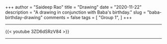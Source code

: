 +++
author = "Saideep Rao"
title = "Drawing"
date = "2020-11-22"
description = "A drawing in conjunction with Baba's birthday."
slug = "baba-birthday-drawing"
comments = false
tags = [
    "Group 1",
]
+++

---

{{< youtube 3ZD6dSRzV84 >}}

---
